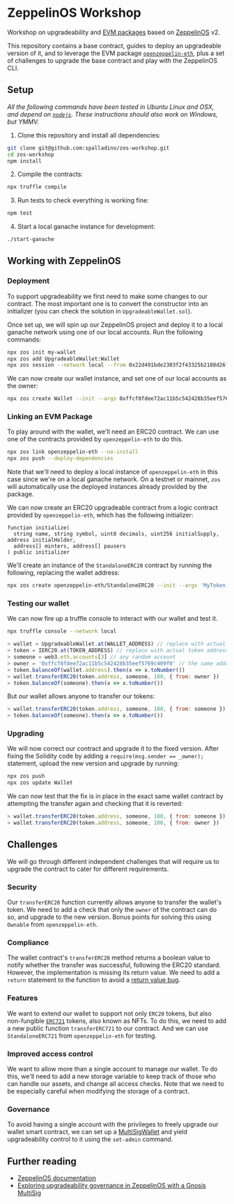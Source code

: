# ZeppelinOS Workshop

Workshop on upgradeability and [EVM packages](https://blog.zeppelinos.org/open-source-collaboration-in-the-blockchain-era-evm-packages/) based on [ZeppelinOS](https://zeppelinos.org) v2.

This repository contains a base contract, guides to deploy an upgradeable version of it, and to leverage the EVM package [`openzeppelin-eth`](https://github.com/openZeppelin/openzeppelin-eth), plus a set of challenges to upgrade the base contract and play with the ZeppelinOS CLI.

## Setup

_All the following commands have been tested in Ubuntu Linux and OSX, and depend on [`nodejs`](https://nodejs.org/). These instructions should also work on Windows, but YMMV._

1. Clone this repository and install all dependencies:

```sh
git clone git@github.com:spalladino/zos-workshop.git
cd zos-workshop
npm install
```

2. Compile the contracts:

```sh
npx truffle compile
```

3. Run tests to check everything is working fine:

```sh
npm test
```

4. Start a local ganache instance for development:

```sh
./start-ganache
```

## Working with ZeppelinOS

### Deployment

To support upgradeability we first need to make some changes to our contract. The most important one is to convert the constructor into an initializer (you can check the solution in `UpgradeableWallet.sol`).

Once set up, we will spin up our ZeppelinOS project and deploy it to a local ganache network using one of our local accounts. Run the following commands:

```sh
npx zos init my-wallet
npx zos add UpgradeableWallet:Wallet
npx zos session --network local --from 0x22d491bde2303f2f43325b2108d26f1eaba1e32b --expires 86400
```

We can now create our wallet instance, and set one of our local accounts as the owner:

```sh
npx zos create Wallet --init --args 0xffcf8fdee72ac11b5c542428b35eef5769c409f0
```

### Linking an EVM Package

To play around with the wallet, we'll need an ERC20 contract. We can use one of the contracts provided by `openzeppelin-eth` to do this.

```sh
npx zos link openzeppelin-eth --no-install
npx zos push --deploy-dependencies
```

Note that we'll need to deploy a local instance of `openzeppelin-eth` in this case since we're on a local ganache network. On a testnet or mainnet, `zos` will automatically use the deployed instances already provided by the package.

We can now create an ERC20 upgradeable contract from a logic contract provided by `openzeppelin-eth`, which has the following initializer:

```solidity
function initialize(
  string name, string symbol, uint8 decimals, uint256 initialSupply, address initialHolder,
  address[] minters, address[] pausers
) public initializer
```

We'll create an instance of the `StandaloneERC20` contract by running the following, replacing the wallet address:

```sh
npx zos create openzeppelin-eth/StandaloneERC20 --init --args 'MyToken,MYT,8,10000000000,WALLET_ADDRESS,[],[]'
```

### Testing our wallet

We can now fire up a truffle console to interact with our wallet and test it.

```sh
npx truffle console --network local
```
```js
> wallet = UpgradeableWallet.at(WALLET_ADDRESS) // replace with actual wallet address
> token = IERC20.at(TOKEN_ADDRESS) // replace with actual token address
> someone = web3.eth.accounts[3] // any random account
> owner = '0xffcf8fdee72ac11b5c542428b35eef5769c409f0' // the same address we used when initializing the wallet
> token.balanceOf(wallet.address).then(x => x.toNumber())
> wallet.transferERC20(token.address, someone, 100, { from: owner })
> token.balanceOf(someone).then(x => x.toNumber())
```

But our wallet allows anyone to transfer our tokens:

```js
> wallet.transferERC20(token.address, someone, 100, { from: someone })
> token.balanceOf(someone).then(x => x.toNumber())
```

### Upgrading

We will now correct our contract and upgrade it to the fixed version. After fixing the Solidity code by adding a `require(msg.sender == _owner);` statement, upload the new version and upgrade by running:

```sh
npx zos push
npx zos update Wallet
```

We can now test that the fix is in place in the exact same wallet contract by attempting the transfer again and checking that it is reverted:

```js
> wallet.transferERC20(token.address, someone, 100, { from: someone }) // reverts
> wallet.transferERC20(token.address, someone, 100, { from: owner })   // works
```

## Challenges

We will go through different independent challenges that will require us to upgrade the contract to cater for different requirements.

### Security

Our `transferERC20` function currently allows anyone to transfer the wallet's token. We need to add a check that only the `owner` of the contract can do so, and upgrade to the new version. Bonus points for solving this using `Ownable` from `openzeppelin-eth`.

### Compliance

The wallet contract's `transferERC20` method returns a boolean value to notify whether the transfer was successful, following the ERC20 standard. However, the implementation is missing its return value. We need to add a `return` statement to the function to avoid a [return value bug](https://medium.com/coinmonks/missing-return-value-bug-at-least-130-tokens-affected).

### Features

We want to extend our wallet to support not only `ERC20` tokens, but also non-fungible [`ERC721`](http://erc721.org/) tokens, also known as NFTs. To do this, we need to add a new public function `transferERC721` to our contract. And we can use `StandaloneERC721` from `openzeppelin-eth` for testing.

### Improved access control

We want to allow more than a single account to manage our wallet. To do this, we'll need to add a new storage variable to keep track of those who can handle our assets, and change all access checks. Note that we need to be especially careful when modifying the storage of a contract.

### Governance

To avoid having a single account with the privileges to freely upgrade our wallet smart contract, we can set up a [MultiSigWallet](https://github.com/gnosis/MultiSigWallet) and yield upgradeability control to it using the `set-admin` command.

## Further reading

* [ZeppelinOS documentation](https://docs.zeppelinos.org/)
* [Exploring upgradeability governance in ZeppelinOS with a Gnosis MultiSig](https://blog.zeppelinos.org/exploring-upgradeability-governance-in-zeppelinos-with-a-gnosis-multisig/)